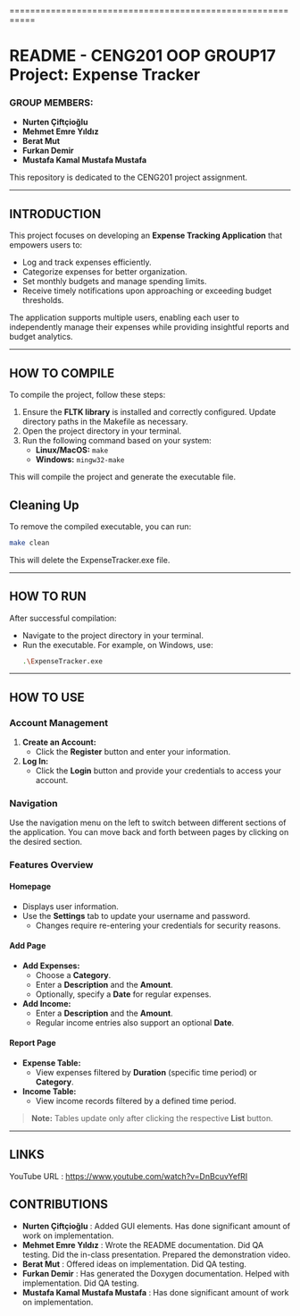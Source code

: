 ===========================================================
# README - CENG201 OOP **GROUP17** Project: Expense Tracker

### **GROUP MEMBERS:**  
- **Nurten Çiftçioğlu**  
- **Mehmet Emre Yıldız**  
- **Berat Mut**  
- **Furkan Demir**  
- **Mustafa Kamal Mustafa Mustafa**  

This repository is dedicated to the CENG201 project assignment.

---

## **INTRODUCTION**
This project focuses on developing an **Expense Tracking Application** that empowers users to:

- Log and track expenses efficiently.
- Categorize expenses for better organization.
- Set monthly budgets and manage spending limits.
- Receive timely notifications upon approaching or exceeding budget thresholds.

The application supports multiple users, enabling each user to independently manage their expenses while providing insightful reports and budget analytics.

---

## **HOW TO COMPILE**

To compile the project, follow these steps:

1. Ensure the **FLTK library** is installed and correctly configured. Update directory paths in the Makefile as necessary.
2. Open the project directory in your terminal.
3. Run the following command based on your system:
   - **Linux/MacOS:** `make`
   - **Windows:** `mingw32-make`

This will compile the project and generate the executable file.

## **Cleaning Up**
To remove the compiled executable, you can run:
 ```bash
make clean
```
This will delete the ExpenseTracker.exe file.

---

## **HOW TO RUN**

After successful compilation:

- Navigate to the project directory in your terminal.
- Run the executable. For example, on Windows, use:
  ```bash
  .\ExpenseTracker.exe

---

## **HOW TO USE**

### **Account Management**
1. **Create an Account:**  
   - Click the **Register** button and enter your information.  
2. **Log In:**  
   - Click the **Login** button and provide your credentials to access your account.

### **Navigation**  
Use the navigation menu on the left to switch between different sections of the application. You can move back and forth between pages by clicking on the desired section.

### **Features Overview**

#### **Homepage**  
- Displays user information.  
- Use the **Settings** tab to update your username and password.  
  - Changes require re-entering your credentials for security reasons.  

#### **Add Page**  
- **Add Expenses:**  
  - Choose a **Category**.  
  - Enter a **Description** and the **Amount**.  
  - Optionally, specify a **Date** for regular expenses.  
- **Add Income:**  
  - Enter a **Description** and the **Amount**.  
  - Regular income entries also support an optional **Date**.

#### **Report Page**  
- **Expense Table:**  
  - View expenses filtered by **Duration** (specific time period) or **Category**.  
- **Income Table:**  
  - View income records filtered by a defined time period.  

> **Note:** Tables update only after clicking the respective **List** button.

---

## **LINKS**
YouTube URL  :  https://www.youtube.com/watch?v=DnBcuvYefRI

## **CONTRIBUTIONS**
- **Nurten Çiftçioğlu**  :  Added GUI elements. Has done significant amount of work on implementation.  
- **Mehmet Emre Yıldız**  :  Wrote the README documentation. Did QA testing. Did the in-class presentation. Prepared the demonstration video.
- **Berat Mut**  :  Offered ideas on implementation. Did QA testing.
- **Furkan Demir**  :    Has generated the Doxygen documentation. Helped with implementation. Did QA testing.
- **Mustafa Kamal Mustafa Mustafa**  :  Has done significant amount of work on implementation.
